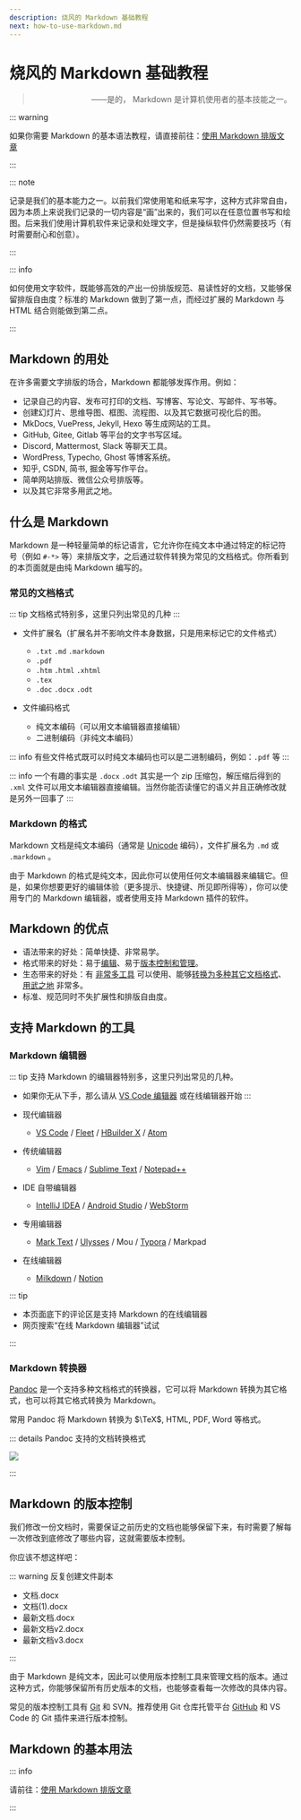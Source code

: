 ```yaml
---
description: 烧风的 Markdown 基础教程
next: how-to-use-markdown.md
---
```


# 烧风的 Markdown 基础教程

> <p style="text-align: right">——是的， Markdown 是计算机使用者的基本技能之一。</p>

::: warning

如果你需要 Markdown 的基本语法教程，请直接前往：[使用 Markdown 排版文章](how-to-use-markdown.md)

:::

::: note

记录是我们的基本能力之一。以前我们常使用笔和纸来写字，这种方式非常自由，因为本质上来说我们记录的一切内容是“画”出来的，我们可以在任意位置书写和绘图。后来我们使用计算机软件来记录和处理文字，但是操纵软件仍然需要技巧（有时需要耐心和创意）。

:::

::: info

如何使用文字软件，既能够高效的产出一份排版规范、易读性好的文档，又能够保留排版自由度？标准的 Markdown 做到了第一点，而经过扩展的 Markdown 与 HTML 结合则能做到第二点。

:::


## Markdown 的用处

在许多需要文字排版的场合，Markdown 都能够发挥作用。例如：


- 记录自己的内容、发布可打印的文档、写博客、写论文、写邮件、写书等。
- 创建幻灯片、思维导图、框图、流程图、以及其它数据可视化后的图。
- MkDocs, VuePress, Jekyll, Hexo 等生成网站的工具。
- GitHub, Gitee, Gitlab 等平台的文字书写区域。
- Discord, Mattermost, Slack 等聊天工具。
- WordPress, Typecho, Ghost 等博客系统。
- 知乎, CSDN, 简书, 掘金等写作平台。
- 简单网站排版、微信公众号排版等。
- 以及其它非常多用武之地。


## 什么是 Markdown

Markdown 是一种轻量简单的标记语言，它允许你在纯文本中通过特定的标记符号（例如 `` #-*> `` 等）来排版文字，之后通过软件转换为常见的文档格式。你所看到的本页面就是由纯 Markdown 编写的。

### 常见的文档格式

::: tip
文档格式特别多，这里只列出常见的几种
:::

- 文件扩展名（扩展名并不影响文件本身数据，只是用来标记它的文件格式）
  - `.txt` `.md` `.markdown`
  - `.pdf`
  - `.htm` `.html` `.xhtml`
  - `.tex`
  - `.doc` `.docx` `.odt`

- 文件编码格式
    - 纯文本编码（可以用文本编辑器直接编辑）
    - 二进制编码（非纯文本编码）

::: info
有些文件格式既可以时纯文本编码也可以是二进制编码，例如：`.pdf` 等
:::

::: info
一个有趣的事实是 `.docx` `.odt` 其实是一个 zip 压缩包，解压缩后得到的 `.xml` 文件可以用文本编辑器直接编辑。当然你能否读懂它的语义并且正确修改就是另外一回事了
:::

### Markdown 的格式
Markdown 文档是纯文本编码（通常是 [Unicode](https://home.unicode.org/) 编码），文件扩展名为 `.md` 或 `.markdown` 。

由于 Markdown 的格式是纯文本，因此你可以使用任何文本编辑器来编辑它。但是，如果你想要更好的编辑体验（更多提示、快捷键、所见即所得等），你可以使用专门的 Markdown 编辑器，或者使用支持 Markdown 插件的软件。

## Markdown 的优点

- 语法带来的好处：简单快捷、非常易学。
- 格式带来的好处：易于[编辑](#markdown-的格式)、易于[版本控制和管理](#markdown-的版本控制)。
- 生态带来的好处：有 [非常多工具](#支持-markdown-的工具) 可以使用、能够[转换为多种其它文档格式](#markdown-转换器)、 [用武之地](#markdown-的用处) 非常多。
- 标准、规范同时不失扩展性和排版自由度。

## 支持 Markdown 的工具

### Markdown 编辑器

::: tip
支持 Markdown 的编辑器特别多，这里只列出常见的几种。

- 如果你无从下手，那么请从 [VS Code 编辑器](https://code.visualstudio.com/) 或在线编辑器开始
:::

- 现代编辑器
    - [VS Code](https://code.visualstudio.com/) / [Fleet](https://www.jetbrains.com/fleet/) / [HBuilder X](https://dcloud.io/hbuilderx.html) / [Atom](https://atom.io/)
- 传统编辑器
    - [Vim](https://www.vim.org/) / [Emacs](https://www.gnu.org/software/emacs/) / [Sublime Text](https://www.sublimetext.com/) / [Notepad++](https://notepad-plus-plus.org/)
- IDE 自带编辑器
    - [IntelliJ IDEA](https://www.jetbrains.com/idea/) / [Android Studio](https://developer.android.com/studio/) / [WebStorm](https://www.jetbrains.com/webstorm/)
- 专用编辑器
    - [Mark Text](https://marktext.app/) / [Ulysses](https://ulysses.app/) / Mou / [Typora](https://typora.io/) / Markpad
- 在线编辑器
    - [Milkdown](https://milkdown.dev/online-demo) / [Notion](https://www.notion.so/)

::: tip

- 本页面底下的评论区是支持 Markdown 的在线编辑器
- 网页搜索“在线 Markdown 编辑器”试试

:::

### Markdown 转换器

[Pandoc](https://pandoc.org/) 是一个支持多种文档格式的转换器，它可以将 Markdown 转换为其它格式，也可以将其它格式转换为 Markdown。

常用 Pandoc 将 Markdown 转换为 $\TeX$, HTML, PDF, Word 等格式。

::: details Pandoc 支持的文档转换格式

![](https://pandoc.org/diagram.svg)

:::

## Markdown 的版本控制

我们修改一份文档时，需要保证之前历史的文档也能够保留下来，有时需要了解每一次修改到底修改了哪些内容，这就需要版本控制。

你应该不想这样吧：

::: warning 反复创建文件副本

- 文档.docx
- 文档(1).docx
- 最新文档.docx
- 最新文档v2.docx
- 最新文档v3.docx

:::

由于 Markdown 是纯文本，因此可以使用版本控制工具来管理文档的版本。通过这种方式，你能够保留所有历史版本的文档，也能够查看每一次修改的具体内容。

常见的版本控制工具有 [Git](https://git-scm.com/) 和 SVN。推荐使用 Git 仓库托管平台 [GitHub](https://github.com/) 和 VS Code 的 Git 插件来进行版本控制。

## Markdown 的基本用法

::: info

请前往：[使用 Markdown 排版文章](how-to-use-markdown.md)

:::